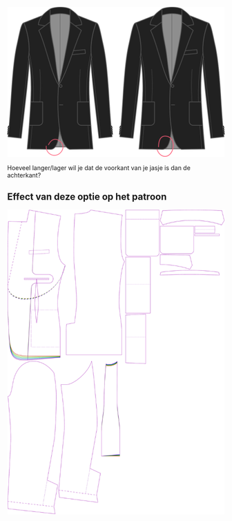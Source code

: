 
![Verlaging zoom vooraan](centerfronthemdrop.svg)

Hoeveel langer/lager wil je dat de voorkant van je jasje is dan de achterkant?



## Effect van deze optie op het patroon
![Deze afbeelding toont het effect van deze optie door meerdere varianten die een andere waarde hebben voor deze optie te vervangen](jaeger_centerfronthemdrop_sample.svg "Effect van deze optie op het patroon")